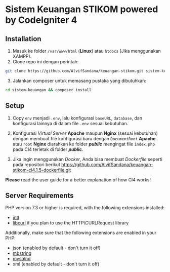 # Sistem Keuangan STIKOM powered by CodeIgniter 4

## Installation
1. Masuk ke folder `/var/www/html` (**Linux**)  atau `htdocs` (Jika menggunakan XAMPP).
2. Clone repo ini dengan perintah:
 ```bash 
 git clone https://github.com/AlvifSandana/keuangan-stikom.git sistem-keuangan
 ```
3. Jalankan composer untuk memasang pustaka yang dibutuhkan:
 ```bash
 cd sistem-keuangan && composer install
 ```

## Setup

1. Copy `env` menjadi `.env`, lalu konfigurasi `baseURL`, `database`, dan konfigurasi lainnya di dalam file `.env` sesuai kebutuhan. 

2. Konfigurasi *Virtual Server* **Apache** maupun **Nginx** (sesuai kebutuhan) dengan membuat file konfigurasi baru dengan `DocumentRoot` **Apache** atau `root` **Nginx** diarahkan ke folder ***public*** mengingat file `index.php` pada CI4 terletak di folder ***public***.

3. Jika ingin menggunakan *Docker*, Anda bisa membuat *Dockerfile* seperti pada repositori berikut https://github.com/AlvifSandana/keuangan-stikom-ci4.1.5-dockerfile.git

**Please** read the user guide for a better explanation of how CI4 works!

## Server Requirements

PHP version 7.3 or higher is required, with the following extensions installed:

- [intl](http://php.net/manual/en/intl.requirements.php)
- [libcurl](http://php.net/manual/en/curl.requirements.php) if you plan to use the HTTP\CURLRequest library

Additionally, make sure that the following extensions are enabled in your PHP:

- json (enabled by default - don't turn it off)
- [mbstring](http://php.net/manual/en/mbstring.installation.php)
- [mysqlnd](http://php.net/manual/en/mysqlnd.install.php)
- xml (enabled by default - don't turn it off)
